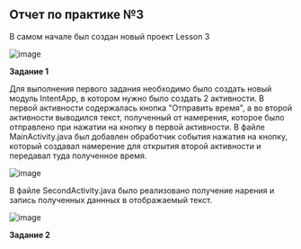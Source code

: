 **Отчет по практике №3**
----

В самом начале был создан новый проект Lesson 3

![image](https://github.com/user-attachments/assets/25e55f54-cc0d-4b22-b874-641ed0b3f0af)

**Задание 1**

Для выполнения первого задания необходимо было создать новый модуль IntentApp, в котором нужно было создать 2 активности.
В первой активности содержалась кнопка "Отправить время", а во второй активности выводился текст, полученный от намерения, которое было отправлено
при нажатии на кнопку в первой активности.
В файле MainActivity.java был добавлен обработчик события нажатия на кнопку, который создавал намерение для открытия второй активности и 
передавал туда полученное время.

![image](https://github.com/user-attachments/assets/37d1c100-311f-47dd-8fbb-612f3a56edd7)

В файле SecondActivity.java было реализовано получение нарения и запись полученных даннных в отображаемый текст.

![image](https://github.com/user-attachments/assets/c8fb8e6e-665f-4cd1-8361-8e1eabfdca19)

**Задание 2**

